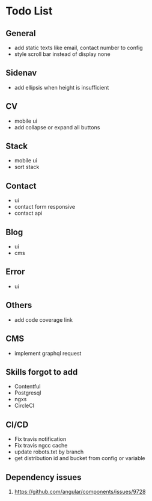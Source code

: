 # Todo List

## General
- add static texts like email, contact number to config
- style scroll bar instead of display none

## Sidenav
- add ellipsis when height is insufficient

## CV
- mobile ui
- add collapse or expand all buttons

## Stack
- mobile ui
- sort stack

## Contact
- ui
- contact form responsive
- contact api

## Blog
- ui
- cms
## Error
- ui

## Others
- add code coverage link

## CMS
- implement graphql request

## Skills forgot to add
- Contentful
- Postgresql
- ngxs
- CircleCI

## CI/CD
- Fix travis notification
- Fix travis ngcc cache
- update robots.txt by branch
- get distribution id and bucket from config or variable

## Dependency issues
1. https://github.com/angular/components/issues/9728